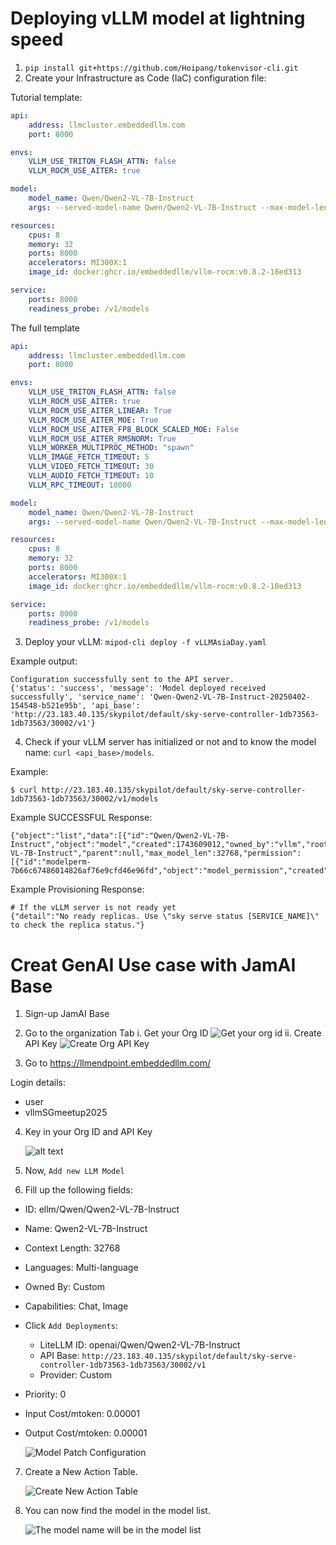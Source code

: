 # Deploying vLLM model at lightning speed

1. `pip install git+https://github.com/Hoipang/tokenvisor-cli.git`
2. Create your Infrastructure as Code (IaC) configuration file:

Tutorial template:
```yaml
api:
    address: llmcluster.embeddedllm.com
    port: 8000

envs:
    VLLM_USE_TRITON_FLASH_ATTN: false
    VLLM_ROCM_USE_AITER: true

model:
    model_name: Qwen/Qwen2-VL-7B-Instruct
    args: --served-model-name Qwen/Qwen2-VL-7B-Instruct --max-model-len 32768

resources:
    cpus: 8
    memory: 32
    ports: 8000
    accelerators: MI300X:1
    image_id: docker:ghcr.io/embeddedllm/vllm-rocm:v0.8.2-18ed313

service:
    ports: 8000
    readiness_probe: /v1/models
```

The full template
```yaml
api:
    address: llmcluster.embeddedllm.com
    port: 8000

envs:
    VLLM_USE_TRITON_FLASH_ATTN: false
    VLLM_ROCM_USE_AITER: true
    VLLM_ROCM_USE_AITER_LINEAR: True
    VLLM_ROCM_USE_AITER_MOE: True
    VLLM_ROCM_USE_AITER_FP8_BLOCK_SCALED_MOE: False
    VLLM_ROCM_USE_AITER_RMSNORM: True
    VLLM_WORKER_MULTIPROC_METHOD: "spawn"   
    VLLM_IMAGE_FETCH_TIMEOUT: 5
    VLLM_VIDEO_FETCH_TIMEOUT: 30
    VLLM_AUDIO_FETCH_TIMEOUT: 10
    VLLM_RPC_TIMEOUT: 10000

model:
    model_name: Qwen/Qwen2-VL-7B-Instruct
    args: --served-model-name Qwen/Qwen2-VL-7B-Instruct --max-model-len 32768

resources:
    cpus: 8
    memory: 32
    ports: 8000
    accelerators: MI300X:1
    image_id: docker:ghcr.io/embeddedllm/vllm-rocm:v0.8.2-18ed313

service:
    ports: 8000
    readiness_probe: /v1/models
```

3. Deploy your vLLM:
`mipod-cli deploy -f vLLMAsiaDay.yaml`

Example output:
```
Configuration successfully sent to the API server.
{'status': 'success', 'message': 'Model deployed received successfully', 'service_name': 'Qwen-Qwen2-VL-7B-Instruct-20250402-154548-b521e95b', 'api_base': 'http://23.183.40.135/skypilot/default/sky-serve-controller-1db73563-1db73563/30002/v1'}
```

4. Check if your vLLM server has initialized or not and to know the model name:
`curl <api_base>/models`. 

Example: 
```
$ curl http://23.183.40.135/skypilot/default/sky-serve-controller-1db73563-1db73563/30002/v1/models
```

Example SUCCESSFUL Response:

```
{"object":"list","data":[{"id":"Qwen/Qwen2-VL-7B-Instruct","object":"model","created":1743609012,"owned_by":"vllm","root":"Qwen/Qwen2-VL-7B-Instruct","parent":null,"max_model_len":32768,"permission":[{"id":"modelperm-7b66c67486014826af76e9cfd46e96fd","object":"model_permission","created":1743609012,"allow_create_engine":false,"allow_sampling":true,"allow_logprobs":true,"allow_search_indices":false,"allow_view":true,"allow_fine_tuning":false,"organization":"*","group":null,"is_blocking":false}]}]}
```

Example Provisioning Response:

```
# If the vLLM server is not ready yet
{"detail":"No ready replicas. Use \"sky serve status [SERVICE_NAME]\" to check the replica status."}
```

# Creat GenAI Use case with JamAI Base
1. Sign-up JamAI Base

2. Go to the organization Tab
    i. Get your Org ID
    ![Get your org id](image2/orgid.png)
    ii. Create API Key
    ![Create Org API Key](image2/create_org_apikey.png)

3. Go to https://llmendpoint.embeddedllm.com/

Login details:
* user
* vllmSGmeetup2025

4. Key in your Org ID and API Key 

    ![alt text](image2/add_orgid_apikey.png)

5. Now, `Add new LLM Model`

6. Fill up the following fields:

* ID: ellm/Qwen/Qwen2-VL-7B-Instruct
* Name: Qwen2-VL-7B-Instruct
* Context Length: 32768
* Languages: Multi-language
* Owned By: Custom
* Capabilities: Chat, Image
* Click `Add Deployments`:
  * LiteLLM ID: openai/Qwen/Qwen2-VL-7B-Instruct
  * API Base: `http://23.183.40.135/skypilot/default/sky-serve-controller-1db73563-1db73563/30002/v1`
  * Provider: Custom
* Priority: 0
* Input Cost/mtoken: 0.00001
* Output Cost/mtoken: 0.00001

    ![Model Patch Configuration](./image2/model_patch_image.png)

7. Create a New Action Table.

    ![Create New Action Table](./image2/create_new_action_table.png)

8. You can now find the model in the model list.

    ![The model name will be in the model list](image2/model_list.png)